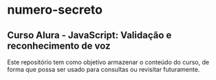 # numero-secreto
## Curso Alura - JavaScript: Validação e reconhecimento de voz

Este repositório tem como objetivo armazenar o conteúdo do curso, de forma que possa ser usado para consultas ou revisitar futuramente.
